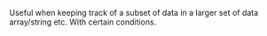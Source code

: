 Useful when keeping track of a subset of data in a larger set of data array/string etc. With certain conditions.